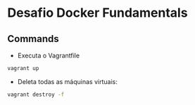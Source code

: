 # Desafio Docker Fundamentals

## Commands

- Executa o Vagrantfile

```bash
vagrant up
```

- Deleta todas as máquinas virtuais:

```bash
vagrant destroy -f
```
